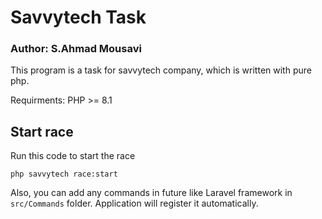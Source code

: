 # Savvytech Task
### Author: S.Ahmad Mousavi

<p>
This program is a task for savvytech company, which is written with pure php.
</p>
<p>
Requirments: PHP >= 8.1
</p>

## Start race
Run this code to start the race
````
php savvytech race:start
````

Also, you can add any commands in future like Laravel framework in ``src/Commands`` folder. Application will register it automatically.